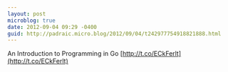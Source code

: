 ```yaml
---
layout: post
microblog: true
date: 2012-09-04 09:29 -0400
guid: http://padraic.micro.blog/2012/09/04/t242977754918821888.html
---
```

An Introduction to Programming in Go [http://t.co/ECkFerlt](http://t.co/ECkFerlt)
